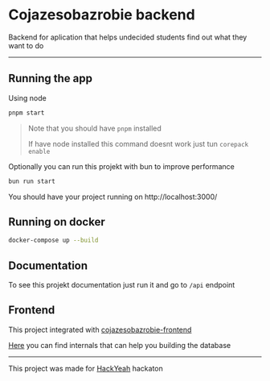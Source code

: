 # Cojazesobazrobie backend

Backend for aplication that helps undecided students find out what they want to do

---

## Running the app

Using node

```bash
pnpm start
```

> Note that you should have `pnpm` installed
> 
> If have node installed this command doesnt work just tun `corepack enable`

Optionally you can run this projekt with bun to improve performance

```bash
bun run start
```

You should have your project running on http://localhost:3000/

## Running on docker

```bash
docker-compose up --build
```

## Documentation

To see this projekt documentation just run it and go to `/api` endpoint

## Frontend

This project integrated with [cojazesobazrobie-frontend](https://github.com/B-P-Coders/cojazesobazrobie-frontend)

[Here](https://github.com/B-P-Coders/cojazesobazrobie-internals) you can find internals that can help you building the database

---

This project was made for [HackYeah](https://hackyeah.pl/) hackaton

